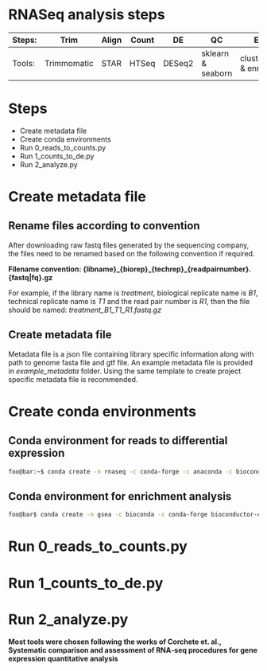 # RNASeq analysis steps
Steps: | Trim | Align | Count | DE | QC | Enrich |
|---|---|---|---|---|---|---|
Tools: | Trimmomatic | STAR | HTSeq | DESeq2 | sklearn & seaborn | clusterprofiler & enrichplot |

# Steps

- Create metadata file
- Create conda environments
- Run 0_reads_to_counts.py
- Run 1_counts_to_de.py
- Run 2_analyze.py

# Create metadata file

## Rename files according to convention

After downloading raw fastq files generated by the sequencing company, the files need to be renamed based on the following convention if required.

**Filename convention: {libname}\_{biorep}\_{techrep}_{readpairnumber}.{fastq|fq}.gz** 

For example, if the library name is *treatment*, biological replicate name is *B1*, technical replicate name is *T1* and the read pair number is *R1*, then the file should be named: *treatment_B1_T1_R1.fastq.gz*

## Create metadata file
Metadata file is a json file containing library specific information along with path to genome fasta file and gtf file. An example metadata file is provided in *example_metadata* folder. Using the same template to create project specific metadata file is recommended.

# Create conda environments

## Conda environment for reads to differential expression
```bash
foo@bar:~$ conda create -n rnaseq -c conda-forge -c anaconda -c bioconda python=3 trimmomatic star htseq bioconductor-deseq2 pandas scikit-learn seaborn -y
```

## Conda environment for enrichment analysis 
```bash
foo@bar$ conda create -n gsea -c bioconda -c conda-forge bioconductor-clusterprofiler bioconductor-biomart bioconductor-org.hs.eg.db bioconductor-enrichplot
```

# Run 0_reads_to_counts.py

# Run 1_counts_to_de.py

# Run 2_analyze.py

**Most tools were chosen following the works of Corchete et. al., Systematic comparison and assessment of RNA‑seq procedures for gene expression quantitative analysis**
